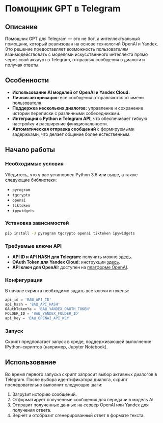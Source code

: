 # Помощник GPT в Telegram

## Описание

Помощник GPT для Telegram — это не бот, а интеллектуальный помощник, который реализован на основе технологий OpenAI и Yandex. Это решение предоставляет возможность пользователям взаимодействовать с моделями искусственного интеллекта прямо через свой аккаунт в Telegram, отправляя сообщения в диалоги и получая ответы.

## Особенности
- **Использование AI моделей от OpenAI и Yandex Cloud.**
- **Личная авторизация:** все сообщения отправляются от имени пользователя.
- **Поддержка нескольких диалогов:** управление и сохранение истории переписки с различными собеседниками.
- **Интеграция с Python и Telegram API,** что обеспечивает гибкую настройку и расширение функциональности.
- **Автоматическая отправка сообщений** с формируемыми задержками, что делает общение более естественным.

## Начало работы

### Необходимые условия
Убедитесь, что у вас установлен Python 3.6 или выше, а также следующие библиотеки:
- `pyrogram`
- `tgcrypto`
- `openai`
- `tiktoken`
- `ipywidgets`

### Установка зависимостей
```bash
pip install -U pyrogram tgcrypto openai tiktoken ipywidgets
```

### Требуемые ключи API
- **API ID и API HASH для Telegram:** получить можно [здесь](https://core.telegram.org/api/obtaining_api_id).
- **OAuth Token для Yandex Cloud:** инструкции [здесь](https://yandex.cloud/ru/docs/iam/operations/iam-token/create#api_1).
- **API ключ для OpenAI:** доступен на [платформе OpenAI](https://platform.openai.com/api-keys).

### Конфигурация
В начале скрипта необходимо задать все ключи и токены:
```python
api_id = 'ВАШ_API_ID'
api_hash = 'ВАШ_API_HASH'
OAuthTokenYa = 'ВАШ_YANDEX_OAUTH_TOKEN'
FOLDER_ID = 'ВАШ_YANDEX_FOLDER_ID'
api_key = 'ВАШ_OPENAI_API_KEY'
```

### Запуск
Скрипт предполагает запуск в среде, поддерживающей выполнение IPython-скриптов (например, Jupyter Notebook).

## Использование
Во время первого запуска скрипт запросит выбор активных диалогов в Telegram. После выбора идентификатора диалога, скрипт последовательно выполнит следующие шаги:
1. Загрузит историю сообщений.
2. Отформатирует полученные сообщения для передачи в модель AI.
3. Отправит полученные данные на сервер OpenAI или Yandex для получения ответа.
4. Вернёт и отобразит сгенерированный ответ в формате текста.
